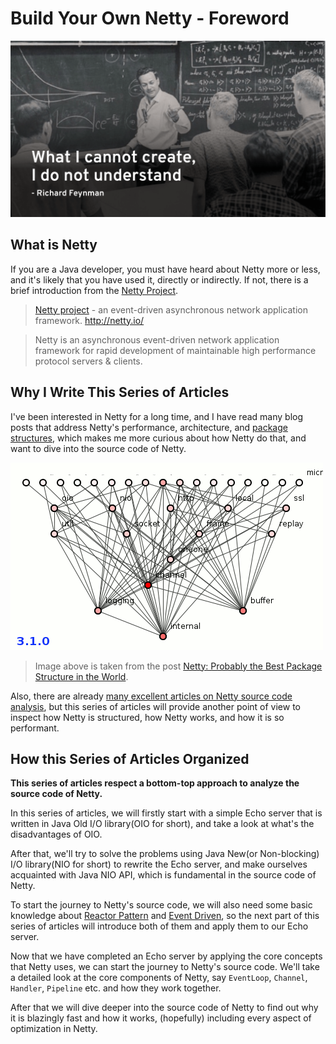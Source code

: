 # Build Your Own Netty - Foreword

![Feynman](feynman.png)

## What is Netty

If you are a Java developer, you must have heard about Netty more or less, and it's likely that you
have used it, directly or indirectly. If not, there is a brief introduction from the [Netty Project](https://github.com/netty/netty).

> [Netty project](https://github.com/netty/netty) - an event-driven asynchronous network application framework. http://netty.io/

> Netty is an asynchronous event-driven network application framework for rapid development of
maintainable high performance protocol servers & clients.

## Why I Write This Series of Articles

I've been interested in Netty for a long time, and I have read many blog posts that address Netty's
performance, architecture, and [package structures](https://dzone.com/articles/probably-the-best-package-structure-in-the-world),
which makes me more curious about how Netty do that, and want to dive into the source code of Netty. 
 
![netty-evolution](netty-evolution.gif)

> Image above is taken from the post [Netty: Probably the Best Package Structure in the World](https://dzone.com/articles/probably-the-best-package-structure-in-the-world).

Also, there are already [many excellent articles on Netty source code analysis](https://netty.io/wiki/related-articles.html),
but this series of articles will provide another point of view to inspect how Netty is structured, how Netty works, and how it is so performant.

## How this Series of Articles Organized

**This series of articles respect a bottom-top approach to analyze the source code of Netty.**

In this series of articles, we will firstly start with a simple Echo server that is written in Java Old I/O library(OIO for short),
and take a look at what's the disadvantages of OIO.

After that, we'll try to solve the problems using Java New(or Non-blocking) I/O library(NIO for short) to rewrite the Echo server,
and make ourselves acquainted with Java NIO API, which is fundamental in the source code of Netty. 

To start the journey to Netty's source code, we will also need some basic knowledge about [Reactor Pattern](https://en.wikipedia.org/wiki/Reactor_pattern) and [Event Driven](https://en.wikipedia.org/wiki/Event-driven_programming),
so the next part of this series of articles will introduce both of them and apply them to our Echo server.

Now that we have completed an Echo server by applying the core concepts that Netty uses, we can start the journey to Netty's source code.
We'll take a detailed look at the core components of Netty, say `EventLoop`, `Channel`, `Handler`, `Pipeline` etc. and how they work together.

After that we will dive deeper into the source code of Netty to find out why it is blazingly fast and how it works, (hopefully) including every aspect of optimization in Netty.
